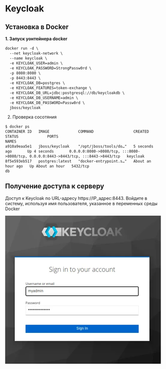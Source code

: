 # Keycloak

## Установка в Docker
**1. Запуск уонтейнера docker**
```shell
docker run -d \
  --net keycloak-network \
  --name keycloak \
  -e KEYCLOAK_USER=admin \
  -e KEYCLOAK_PASSWORD=StrongPassw0rd \
  -p 8080:8080 \
  -p 8443:8443 \
  -e KEYCLOAK_DB=postgres \
  -e KEYCLOAK_FEATURES=token-exchange \
  -e KEYCLOAK_DB_URL=jdbc:postgresql://db/keycloakdb \
  -e KEYCLOAK_DB_USERNAME=admin \
  -e KEYCLOAK_DB_PASSWORD=Passw0rd \
  jboss/keycloak
```

2. Проверка сосотяния
```shell
$ docker ps
CONTAINER ID   IMAGE             COMMAND                  CREATED             STATUS             PORTS                                                                                  NAMES
a910a9eaa5e1   jboss/keycloak    "/opt/jboss/tools/do…"   5 seconds ago       Up 4 seconds       0.0.0.0:8080->8080/tcp, :::8080->8080/tcp, 0.0.0.0:8443->8443/tcp, :::8443->8443/tcp   keycloak
8f5e593eb517   postgres:latest   "docker-entrypoint.s…"   About an hour ago   Up About an hour   5432/tcp                                                                               db
```


## Получение доступа к серверу

Доступ к Keycloak по URL-адресу https://IP_адрес:8443. Войдите в систему, используя имя пользователя, указанное в переменных среды Docker

![Окно входа в Keycloak](img/keycloak_authform.png)
